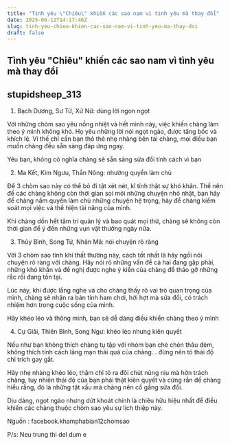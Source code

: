 ```yaml
---
title: "Tình yêu \"Chiêu\" khiến các sao nam vì tình yêu mà thay đổi"
date: 2025-06-12T14:17:46Z
slug: tinh-yeu-chieu-khien-cac-sao-nam-vi-tinh-yeu-ma-thay-doi
draft: false
---
```


## Tình yêu "Chiêu" khiến các sao nam vì tình yêu mà thay đổi

## stupidsheep_313

1. Bạch Dương, Sư Tử, Xử Nữ: dùng lời ngon ngọt

Với những chòm sao yêu nồng nhiệt và hết mình này, việc khiến chàng làm theo ý mình không khó. Họ yêu những lời nói ngọt ngào, được tâng bốc và khích lệ. Vì thế chỉ cần bạn thỏ thẻ nhẹ nhàng bên tai chàng, mọi điều bạn muốn chàng đều sẵn sàng đáp ứng ngay. 


Yêu bạn, không có nghĩa chàng sẽ sẵn sàng sửa đổi tính cách vì bạn


2. Ma Kết, Kim Ngưu, Thần Nông: nhường quyền làm chủ

Để 3 chòm sao này có thể bỏ đi tật xét nét, kĩ tính thật sự khó khăn. Thế nên để các chàng không còn thời gian soi mói những chuyện nhỏ nhặt, bạn hãy để chàng nắm quyền làm chủ những chuyện hệ trọng, hãy để chàng kiểm soát mọi việc và thể hiện tài năng của mình.

Khi chàng dồn hết tâm trí quản lý và bao quát mọi thứ, chàng sẽ không còn thời gian để ý đến những vụn vặt thường ngày nữa.


3. Thủy Bình, Song Tử, Nhân Mã: nói chuyện rõ ràng

Với 3 chòm sao tính khí thất thường này, cách tốt nhất là hãy ngồi nói chuyện rõ ràng với chàng. Hãy nói rõ những vấn đề cả hai đang gặp phải, những khó khăn và đề nghị được nghe ý kiến của chàng để tháo gỡ những rắc rối đang tồn tại.

Lúc này, khi được lắng nghe và cho chàng thấy rõ vai trò quan trọng của mình, chàng sẽ nhận ra bản tính ham chơi, hời hợt mà sửa đổi, có trách nhiệm hơn trong cuộc sống của mình. 


Hãy khéo léo và thông minh, bạn sẽ dễ dàng điều khiển chàng theo ý mình

4. Cự Giải, Thiên Bình, Song Ngư: khéo léo nhưng kiên quyết

Nếu như bạn không thích chàng tụ tập với nhóm bạn chè chén thâu đêm, không thích tính cách lãng mạn thái quá của chàng... đừng nên tỏ thái độ chỉ trích gay gắt.

Hãy nhẹ nhàng khéo léo, thậm chỉ tỏ ra đôi chút nũng nịu mà hờn trách chàng, tuy nhiên thái độ của bạn phải thật kiên quyết và cứng rắn để chàng hiểu rằng, đó là những tật xấu mà chàng nên cố gắng sửa đổi.

Dịu dàng, ngọt ngào nhưng dứt khoát chính là chiêu hữu hiệu nhất để điều khiến các chàng thuộc chòm sao yêu sự lịch thiệp này.

 
Nguồn : facebook.khamphabian12chomsao

P/s: Neu trung thi del dum e